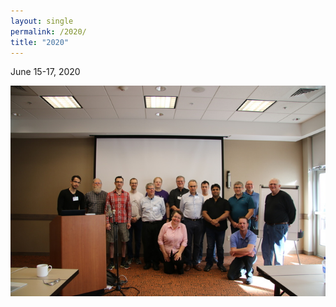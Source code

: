 ```yaml
---
layout: single
permalink: /2020/
title: "2020"
---
```


June 15-17, 2020

<a href="/assets/2019/photos/afs-workshop-2019-group-photo-lg.jpg">
  <img src="/assets/2019/photos/afs-workshop-2019-group-photo-med.jpg" alt="OpenAFS Workshop 2019">
</a>
